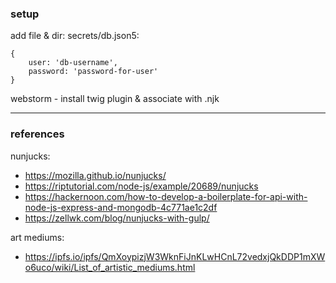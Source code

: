 ### setup

add file & dir: secrets/db.json5:

```json5
{
    user: 'db-username',
    password: 'password-for-user'
}
```

webstorm - install twig plugin & associate with .njk

---

### references
nunjucks:
- https://mozilla.github.io/nunjucks/
- https://riptutorial.com/node-js/example/20689/nunjucks
- https://hackernoon.com/how-to-develop-a-boilerplate-for-api-with-node-js-express-and-mongodb-4c771ae1c2df
- https://zellwk.com/blog/nunjucks-with-gulp/


art mediums:
- https://ipfs.io/ipfs/QmXoypizjW3WknFiJnKLwHCnL72vedxjQkDDP1mXWo6uco/wiki/List_of_artistic_mediums.html
